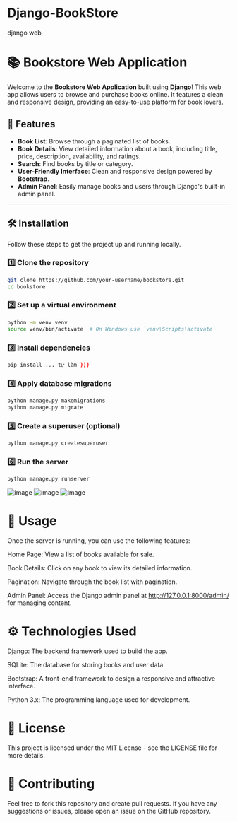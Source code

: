 # Django-BookStore
django web 
# 📚 Bookstore Web Application

Welcome to the **Bookstore Web Application** built using **Django**! This web app allows users to browse and purchase books online. It features a clean and responsive design, providing an easy-to-use platform for book lovers.

## 🌟 Features

- **Book List**: Browse through a paginated list of books.
- **Book Details**: View detailed information about a book, including title, price, description, availability, and ratings.
- **Search**: Find books by title or category.
- **User-Friendly Interface**: Clean and responsive design powered by **Bootstrap**.
- **Admin Panel**: Easily manage books and users through Django's built-in admin panel.

---

## 🛠 Installation

Follow these steps to get the project up and running locally.

### 1️⃣ Clone the repository

```bash
git clone https://github.com/your-username/bookstore.git
cd bookstore
```
### 2️⃣ Set up a virtual environment

```bash
python -m venv venv
source venv/bin/activate  # On Windows use `venv\Scripts\activate`
```
### 3️⃣ Install dependencies

```bash
pip install ... tự làm )))
```
### 4️⃣ Apply database migrations

```bash
python manage.py makemigrations
python manage.py migrate
```
### 5️⃣ Create a superuser (optional)

```bash
python manage.py createsuperuser
```
### 6️⃣ Run the server

```bash
python manage.py runserver
```
![image](https://github.com/user-attachments/assets/e350aca8-0435-4f49-92cd-609cba6fdb96)
![image](https://github.com/user-attachments/assets/31c1deff-2267-4204-882e-613562830922)
![image](https://github.com/user-attachments/assets/2219eb44-6b63-4fa6-a49d-82749ac51e24)

# 🚀 Usage
Once the server is running, you can use the following features:

Home Page: View a list of books available for sale.

Book Details: Click on any book to view its detailed information.

Pagination: Navigate through the book list with pagination.

Admin Panel: Access the Django admin panel at http://127.0.0.1:8000/admin/ for managing content.

# ⚙️ Technologies Used
Django: The backend framework used to build the app.

SQLite: The database for storing books and user data.

Bootstrap: A front-end framework to design a responsive and attractive interface.

Python 3.x: The programming language used for development.

# 📄 License
This project is licensed under the MIT License - see the LICENSE file for more details.

# 📝 Contributing
Feel free to fork this repository and create pull requests. If you have any suggestions or issues, please open an issue on the GitHub repository.

